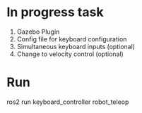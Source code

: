 # In progress task
1. Gazebo Plugin
2. Config file for keyboard configuration
3. Simultaneous keyboard inputs (optional)
4. Change to velocity control (optional)

# Run
ros2 run keyboard_controller robot_teleop
